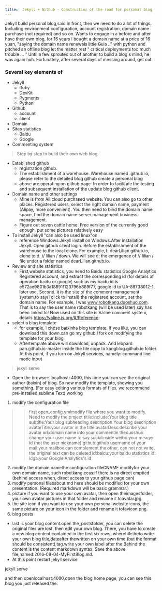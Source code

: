 ```yaml
---
title:  Jekyll + Github - Construction of the road for personal blog
---
```

Jekyll build personal blog,said in front, then we need to do a lot of things. Including environment configuration, account registration, domain name purchase (not required) and so on. Wants to engage in a before and after have their own blog, for 16 years I bought a domain name at a price of 16 yuan, "saying the domain name renewals little Guia .." with python and pitched an offline blog let the matter rest " critical deployments too much trouble ... " Until a few sprouted out of another to build a blog's mind, he was again huh. Fortunately, after several days of messing around, get out.
### Several key elements of
- Jekyll
   - Ruby
   - DevKit
   - Pygments
   - Python
- Github
   - account
   - client
- Domain
- Sites statistics
   - Baidu
   - Google
- Commenting system

> Step by step to build their own web blog

- Established github
    - registration github.
    - The establishment of a warehouse. Warehouse named <user name> .github.io, please refer to the detailed blog github create a personal blog 
   - above are operating on github page. In order to facilitate the testing and subsequent installation of the update blog github client.
- Domain name and other settings
  - Mine is from Ali cloud purchased website. You can also go to other places. Registered users, select the right domain name, payment (Alipay, more convenient). You then need to bind the domain name space, find the domain name server management business management.
  - Figure out seven cattle home. Free version of the currently good enough, put some pictures relatively easy
- To install Jekyll "can also be used linux"on
  - reference Windows:Jekyll install on Windows.After installation Jekyll. Open github client login. Before the establishment of the warehouse to the local clone. For example, I: dearLilian.github.io, clone to d: // lilian / down. We will see d: the emergence of // lilian / file under a folder named dearLilian.github.io.
- Review and site statistics
  - First,website statistics, you need to Baidu statistics Google Analytics Registered account, and extract the corresponding id (for details of operation baidu or google) such as my baidu id is e572ae9801b3a18891f123796b889f77, google id to UA-88738012-1, later use.
Second, it is the site of the comment management system,to say(I click to install) the registered account, set the domain name. For example, I was www.robotkang.duoshuo.com. That is to say the user name robotkang (will be used later) say has been linked to! Now used on this site is Valine comment system, details  https://valine.js.org/#/Reference:
- select a blog template
   - for example, I chose baixinha blog template. If you like, you can download this down.can go my github.I fork on
modifying the template for your blog
   - Aftertemplate above will download, unpack. And leopard pan.github.io-master inside the file copy to kangblog.github.io folder. At this point, if you turn on Jekyll services, namely: command line mode input

>jekyll serve

- Open the browser: localhost: 4000, this time you can see the original author (baixin) of blog.
So now modify the template, showing you something. (For easy editing various formats of files, we recommend pre-installed sublime Text)
working
1. modify the configuration file
>> first open_config.ymlmodify file where you want to modify.
Need to modify the project
titile:include:Your blog title
subtitle:Your blog subheading
description:Your blog description
avatarTitle:your avatar in the title
avatarDesc:describe your avatar
url:domain name into your
commentin theduoshuo: change your user name to say
socialinside
weibo:your meager id (not the user nickname)
github:github username of your
mail:your mailbox
can complement the other, can not not write, the original text can be deleted
 id:baidu:your baidu statistics id:
 idga:your Google Analytics's id
2. modify the domain namethe configuration fileCNAME
modifyfor your own domain name, such  robotkang.ccas:if there is no direct emptied (behind access when, direct access to your github page can)
3. modify personal filesabout.md
here should be modified for your own presentation. (Required markdown will be basic grammar.)
4. picture
if you want to use your own avatar, then open theimagesfolder, your own avatar pictures in that folder and rename it toavatar.jpg.
5. the site icon
if you want to use your own personal website icons, the same picture on your icon in the folder and rename it tofavicon.png.
6. blog posts
  - last is your blog content.open the_postsfolder, you can delete the original files are lost, then edit your own blog.
There, you have to create a new blog content contained in the first six rows, wheretitletheto write your own blog title,dateafter thewritten on your own time (but the format should be consistent),tag.write your own label after the  Behind the content is the content markdown syntax. Save the above file,named:2016-08-04-MyFirstBlog.md.
   - At this point restart jekyll service

jekyll serve


and then openlocalhost:4000,open the blog home page, you can see this blog you just released the.
